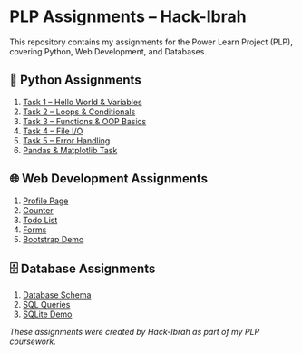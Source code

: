 # PLP Assignments – Hack-Ibrah

This repository contains my assignments for the Power Learn Project (PLP), covering Python, Web Development, and Databases.

## 📂 Python Assignments
1. [Task 1 – Hello World & Variables](python/task1.py)
2. [Task 2 – Loops & Conditionals](python/task2.py)
3. [Task 3 – Functions & OOP Basics](python/task3.py)
4. [Task 4 – File I/O](python/task4.py)
5. [Task 5 – Error Handling](python/task5.py)
6. [Pandas & Matplotlib Task](python/pandas_task/README.md)

## 🌐 Web Development Assignments
1. [Profile Page](web/profile.html)
2. [Counter](web/counter.html)
3. [Todo List](web/todo.html)
4. [Forms](web/forms.html)
5. [Bootstrap Demo](web/bootstrap_demo.html)

## 🗄️ Database Assignments
1. [Database Schema](database/schema.sql)
2. [SQL Queries](database/queries.sql)
3. [SQLite Demo](database/sqlite_demo.py)

_These assignments were created by Hack-Ibrah as part of my PLP coursework._
